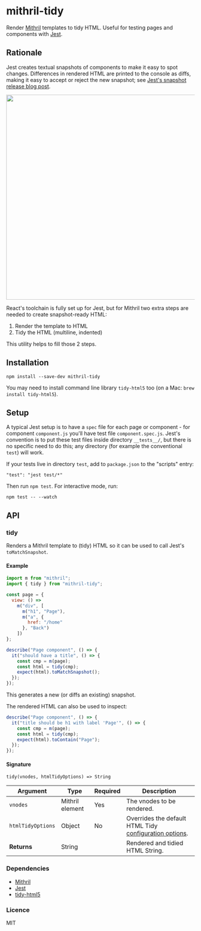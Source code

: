 # mithril-tidy

Render [Mithril](https://github.com/lhorie/mithril.js) templates to tidy HTML. Useful for testing pages and components with [Jest](https://github.com/facebook/jest).


## Rationale

Jest creates textual snapshots of components to make it easy to spot changes. Differences in rendered HTML are printed to the console as diffs, making it easy to accept or reject the new snapshot; see [Jest's snapshot release blog post](http://facebook.github.io/jest/blog/2016/07/27/jest-14.html).


<img src="http://arthurclemens.github.io/assets/mithril-tidy/jest-run.png" width="691" height="548" />


React's toolchain is fully set up for Jest, but for Mithril two extra steps are needed to create snapshot-ready HTML:
  1. Render the template to HTML
  2. Tidy the HTML (multiline, indented)

This utility helps to fill those 2 steps.


## Installation

```
npm install --save-dev mithril-tidy
```

You may need to install command line library `tidy-html5` too (on a Mac: `brew install tidy-html5`).



## Setup

A typical Jest setup is to have a `spec` file for each page or component - for component `component.js` you'll have test file `component.spec.js`. Jest's convention is to put these test files inside directory `__tests__/`, but there is no specific need to do this; any directory (for example the conventional `test`) will work.

If your tests live in directory `test`, add to `package.json` to the "scripts" entry:

```
"test": "jest test/*"
```

Then run `npm test`. For interactive mode, run:

```
npm test -- --watch
```



## API

### tidy

Renders a Mithril template to (tidy) HTML so it can be used to call Jest's `toMatchSnapshot`.


#### Example

```javascript
import m from "mithril";
import { tidy } from "mithril-tidy";

const page = {
  view: () =>
    m("div", [
      m("h1", "Page"),
      m("a", {
        href: "/home"
      }, "Back")
    ])
};

describe("Page component", () => {
  it("should have a title", () => {
    const cmp = m(page);
    const html = tidy(cmp);
    expect(html).toMatchSnapshot();
  });
});
```
This generates a new (or diffs an existing) snapshot.


The rendered HTML can also be used to inspect:

```javascript
describe("Page component", () => {
  it("title should be h1 with label 'Page'", () => {
    const cmp = m(page);
    const html = tidy(cmp);
    expect(html).toContain("Page");
  });
});
```


#### Signature

`tidy(vnodes, htmlTidyOptions) => String`

Argument                  | Type                      | Required | Description
------------------------- | ------------------------- | -------- | ---
`vnodes`                  | Mithril element           | Yes      | The vnodes to be rendered.
`htmlTidyOptions`         | Object                    | No       | Overrides the default HTML Tidy [configuration options](http://api.html-tidy.org/tidy/tidylib_api_5.2.0/tidy_config.html#config_options).
**Returns**               | String                    |          | Rendered and tidied HTML String.



### Dependencies

* [Mithril](https://github.com/lhorie/mithril.js)
* [Jest](https://github.com/facebook/jest)
* [tidy-html5](https://github.com/htacg/tidy-html5)


### Licence

MIT


